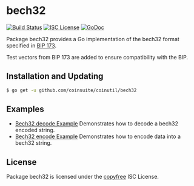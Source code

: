 bech32
==========

[![Build Status](http://img.shields.io/travis/coinsuite/coinutil.svg)](https://travis-ci.org/coinsuite/coinutil)
[![ISC License](http://img.shields.io/badge/license-ISC-blue.svg)](http://copyfree.org)
[![GoDoc](https://godoc.org/github.com/coinsuite/coinutil/bech32?status.png)](http://godoc.org/github.com/coinsuite/coinutil/bech32)

Package bech32 provides a Go implementation of the bech32 format specified in
[BIP 173](https://github.com/bitcoin/bips/blob/master/bip-0173.mediawiki).

Test vectors from BIP 173 are added to ensure compatibility with the BIP.

## Installation and Updating

```bash
$ go get -u github.com/coinsuite/coinutil/bech32
```

## Examples

* [Bech32 decode Example](http://godoc.org/github.com/coinsuite/coinutil/bech32#example-Bech32Decode)
  Demonstrates how to decode a bech32 encoded string.
* [Bech32 encode Example](http://godoc.org/github.com/coinsuite/coinutil/bech32#example-BechEncode)
  Demonstrates how to encode data into a bech32 string.

## License

Package bech32 is licensed under the [copyfree](http://copyfree.org) ISC
License.
